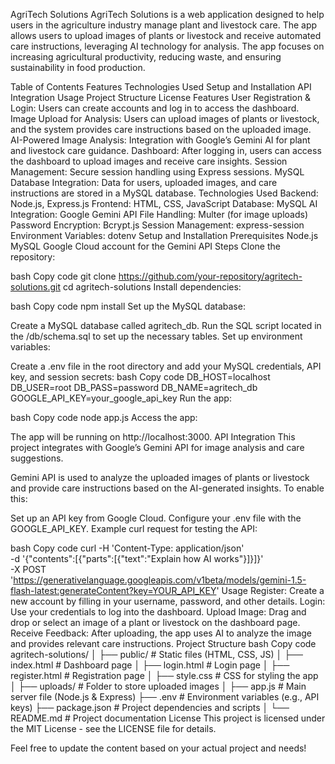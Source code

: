 AgriTech Solutions
AgriTech Solutions is a web application designed to help users in the agriculture industry manage plant and livestock care. The app allows users to upload images of plants or livestock and receive automated care instructions, leveraging AI technology for analysis. The app focuses on increasing agricultural productivity, reducing waste, and ensuring sustainability in food production.

Table of Contents
Features
Technologies Used
Setup and Installation
API Integration
Usage
Project Structure
License
Features
User Registration & Login: Users can create accounts and log in to access the dashboard.
Image Upload for Analysis: Users can upload images of plants or livestock, and the system provides care instructions based on the uploaded image.
AI-Powered Image Analysis: Integration with Google’s Gemini AI for plant and livestock care guidance.
Dashboard: After logging in, users can access the dashboard to upload images and receive care insights.
Session Management: Secure session handling using Express sessions.
MySQL Database Integration: Data for users, uploaded images, and care instructions are stored in a MySQL database.
Technologies Used
Backend: Node.js, Express.js
Frontend: HTML, CSS, JavaScript
Database: MySQL
AI Integration: Google Gemini API
File Handling: Multer (for image uploads)
Password Encryption: Bcrypt.js
Session Management: express-session
Environment Variables: dotenv
Setup and Installation
Prerequisites
Node.js
MySQL
Google Cloud account for the Gemini API
Steps
Clone the repository:

bash
Copy code
git clone https://github.com/your-repository/agritech-solutions.git
cd agritech-solutions
Install dependencies:

bash
Copy code
npm install
Set up the MySQL database:

Create a MySQL database called agritech_db.
Run the SQL script located in the /db/schema.sql to set up the necessary tables.
Set up environment variables:

Create a .env file in the root directory and add your MySQL credentials, API key, and session secrets:
bash
Copy code
DB_HOST=localhost
DB_USER=root
DB_PASS=password
DB_NAME=agritech_db
GOOGLE_API_KEY=your_google_api_key
Run the app:

bash
Copy code
node app.js
Access the app:

The app will be running on http://localhost:3000.
API Integration
This project integrates with Google’s Gemini API for image analysis and care suggestions.

Gemini API is used to analyze the uploaded images of plants or livestock and provide care instructions based on the AI-generated insights.
To enable this:

Set up an API key from Google Cloud.
Configure your .env file with the GOOGLE_API_KEY.
Example curl request for testing the API:

bash
Copy code
curl -H 'Content-Type: application/json' \
  -d '{"contents":[{"parts":[{"text":"Explain how AI works"}]}]}' \
  -X POST 'https://generativelanguage.googleapis.com/v1beta/models/gemini-1.5-flash-latest:generateContent?key=YOUR_API_KEY'
Usage
Register: Create a new account by filling in your username, password, and other details.
Login: Use your credentials to log into the dashboard.
Upload Image: Drag and drop or select an image of a plant or livestock on the dashboard page.
Receive Feedback: After uploading, the app uses AI to analyze the image and provides relevant care instructions.
Project Structure
bash
Copy code
agritech-solutions/
│
├── public/             # Static files (HTML, CSS, JS)
│   ├── index.html      # Dashboard page
│   ├── login.html      # Login page
│   ├── register.html   # Registration page
│   ├── style.css       # CSS for styling the app
│
├── uploads/            # Folder to store uploaded images
│
├── app.js              # Main server file (Node.js & Express)
├── .env                # Environment variables (e.g., API keys)
├── package.json        # Project dependencies and scripts
│
└── README.md           # Project documentation
License
This project is licensed under the MIT License - see the LICENSE file for details.

Feel free to update the content based on your actual project and needs!











